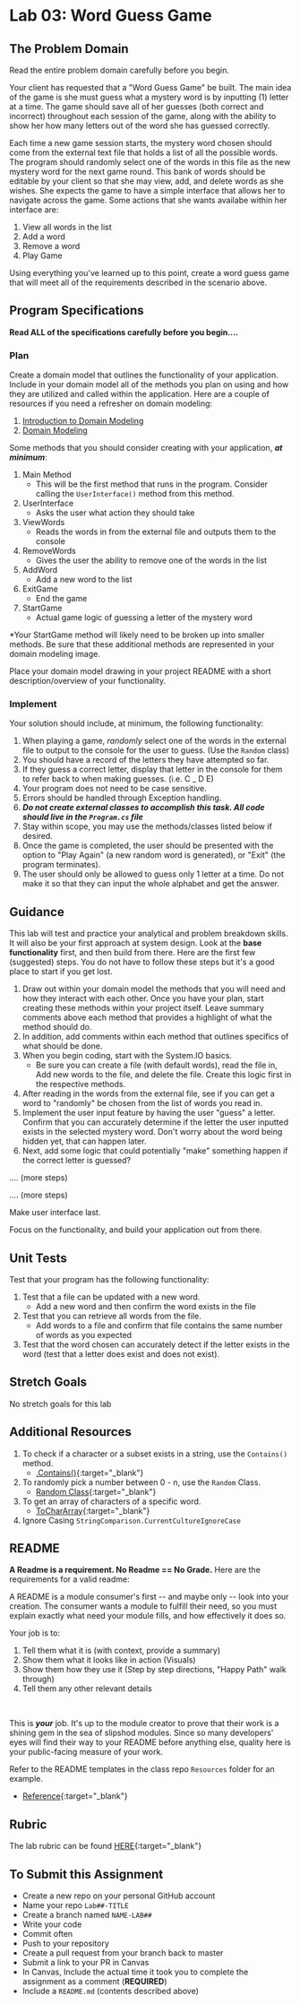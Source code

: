 # Lab 03: Word Guess Game

## The Problem Domain
Read the entire problem domain carefully before you begin.

Your client has requested that a "Word Guess Game" be built. The main idea of the game is she must guess what a mystery word is by inputting (1) letter at a time.  The game should save all of her guesses (both correct and incorrect)  throughout each session of the game, along with the ability to show her how many letters out of the word she has guessed correctly. 

Each time a new game session starts, the mystery word chosen should come from the external text file that holds a list of all the possible words. The program should randomly select one of the words in this file as the new mystery word for the next game round. This bank of words should be editable by your client so that she may view, add, and delete words as she wishes. She expects the game to have a simple interface that allows her to navigate across the game. Some actions that she wants availabe within her interface are:

1. View all words in the list
1. Add a word
1. Remove a word
1. Play Game 

Using everything you've learned up to this point, create a word guess game that will meet all of the requirements described in the scenario above. 

## Program Specifications
**Read ALL of the specifications carefully before you begin....**

### Plan

Create a domain model that outlines the functionality of your application. Include in your domain model all of the methods you plan on using and how they are utilized and called within the application. Here are a couple of resources if you need a refresher on domain modeling:

1. [Introduction to Domain Modeling](https://medium.com/@olegchursin/a-brief-introduction-to-domain-modeling-862a30b38353)
2. [Domain Modeling](https://www.scaledagileframework.com/domain-modeling/)

Some methods that you should consider creating with your application, ***at minimum***:

1. Main Method
    - This will be the first method that runs in the program. Consider calling the `UserInterface()` method from this method.
1. UserInterface
   - Asks the user what action they should take
1. ViewWords
   - Reads the words in from the external file and outputs them to the console
1. RemoveWords
   - Gives the user the ability to remove one of the words in the list
1. AddWord
   - Add a new word to the list
1. ExitGame
   - End the game
1. StartGame
   - Actual game logic of guessing a letter of the mystery word

*Your StartGame method will likely need to be broken up into smaller methods. Be sure that these additional methods are represented in your domain modeling image.

Place your domain model drawing in your project README with a short description/overview of your functionality.

### Implement

Your solution should include, at minimum, the following functionality:

1. When playing a game, *randomly* select one of the words in the external file to output to the console for the user to guess. (Use the `Random` class)
1. You should have a record of the letters they have attempted so far.
1. If they guess a correct letter, display that letter in the console for them to refer back to when making guesses. 
(i.e. C _ D E)
1. Your program does not need to be case sensitive. 
1. Errors should be handled through Exception handling.
1. ***Do not create external classes to accomplish this task. All code should live in the `Program.cs` file***
1. Stay within scope, you may use the methods/classes listed below if desired.
1. Once the game is completed, the user should be presented with the option to "Play Again" (a new random word is generated), or "Exit" (the program terminates).
1. The user should only be allowed to guess only 1 letter at a time. Do not make it so that they can input the whole alphabet and get the answer. 

## Guidance
This lab will test and practice your analytical and problem breakdown skills. It will also be your first approach at system design. Look at the **base functionality** first, and then build from there. Here are the first few (suggested) steps. You do not have to follow these steps but it's a good place to start if you get lost. 

1. Draw out within your domain model the methods that you will need and how they interact with each other. Once you have your plan, start creating these methods within your project itself. Leave summary comments above each method that provides a highlight of what the method should do. 
1. In addition, add comments within each method that outlines specifics of what should be done.
1. When you begin coding, start with the System.IO basics.
	- Be sure you can create a file (with default words), read the file in, Add new words to the file, and delete the file. Create this logic first in the respective methods.
1. After reading in the words from the external file, see if you can get a word to "randomly" be chosen from the list of words you read in.
1. Implement the user input feature by having the user "guess" a letter. Confirm that you can accurately determine if the letter the user inputted exists in the selected mystery word. Don't worry about the word being hidden yet, that can happen later.
1. Next, add some logic that could potentially "make" something happen if the correct letter is guessed?

.... (more steps)

.... (more steps)

Make user interface last. 

Focus on the functionality, and build your application out from there. 


## Unit Tests
Test that your program has the following functionality:
1. Test that a file can be updated with a new word.
	- Add a new word and then confirm the word exists in the file
1. Test that you can retrieve all words from the file.
	- Add words to a file and confirm that file contains the same number of words as you expected
1. Test that the word chosen can accurately detect if the letter exists in the word (test that a letter does exist and does not exist).


## Stretch Goals
No stretch goals for this lab

## Additional Resources
1. To check if a character or a subset exists in a string, use the `Contains()` method. 
	- [.Contains()](https://msdn.microsoft.com/en-us/library/dy85x1sa(v=vs.110).aspx){:target="_blank"} 
1. To randomly pick a number between 0 - n, use the `Random` Class.
	- [Random Class](https://msdn.microsoft.com/en-us/library/system.random(v=vs.110).aspx){:target="_blank"} 
1. To get an array of characters of a specific word. 
	- [ToCharArray](https://docs.microsoft.com/en-us/dotnet/api/system.string.tochararray?view=netframework-4.7.2#System_String_ToCharArray){:target="_blank"} 
1. Ignore Casing `StringComparison.CurrentCultureIgnoreCase`

## README
**A Readme is a requirement. No Readme == No Grade.** 
Here are the requirements for a valid readme:

A README is a module consumer's first -- and maybe only -- look into your creation. The consumer wants a module to fulfill their need, so you must explain exactly what need your module fills, and how effectively it does so.

Your job is to:

1. Tell them what it is (with context, provide a summary)
1. Show them what it looks like in action (Visuals)
1. Show them how they use it (Step by step directions, "Happy Path" walk through)
1. Tell them any other relevant details
<br />

This is ***your*** job. It's up to the module creator to prove that their work is a shining gem in the sea of slipshod modules. Since so many developers' eyes will find their way to your README before anything else, quality here is your public-facing measure of your work.

Refer to the README templates in the class repo `Resources` folder for an example. 
- [Reference](https://github.com/noffle/art-of-readme){:target="_blank"} 


## Rubric

The lab rubric can be found [HERE](../../Resources/rubric){:target="_blank"} 

## To Submit this Assignment
- Create a new repo on your personal GitHub account
- Name your repo `Lab##-TITLE`
- Create a branch named `NAME-LAB##`
- Write your code
- Commit often
- Push to your repository
- Create a pull request from your branch back to master
- Submit a link to your PR in Canvas
- In Canvas, Include the actual time it took you to complete the assignment as a comment (**REQUIRED**)
- Include a `README.md` (contents described above)
